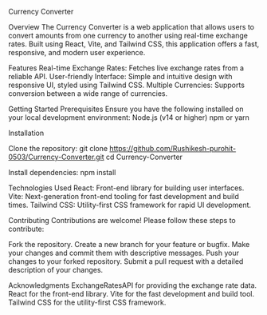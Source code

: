 Currency Converter

Overview
The Currency Converter is a web application that allows users to convert amounts from one currency to another using real-time exchange rates. Built using React, Vite, and Tailwind CSS, this application offers a fast, responsive, and modern user experience.

Features
Real-time Exchange Rates: Fetches live exchange rates from a reliable API.
User-friendly Interface: Simple and intuitive design with responsive UI, styled using Tailwind CSS.
Multiple Currencies: Supports conversion between a wide range of currencies.

Getting Started
Prerequisites
Ensure you have the following installed on your local development environment:
Node.js (v14 or higher)
npm or yarn

Installation

Clone the repository:
git clone https://github.com/Rushikesh-purohit-0503/Currency-Converter.git
cd Currency-Converter

Install dependencies:
npm install

Technologies Used
React: Front-end library for building user interfaces.
Vite: Next-generation front-end tooling for fast development and build times.
Tailwind CSS: Utility-first CSS framework for rapid UI development.

Contributing
Contributions are welcome! Please follow these steps to contribute:

Fork the repository.
Create a new branch for your feature or bugfix.
Make your changes and commit them with descriptive messages.
Push your changes to your forked repository.
Submit a pull request with a detailed description of your changes.

Acknowledgments
ExchangeRatesAPI for providing the exchange rate data.
React for the front-end library.
Vite for the fast development and build tool.
Tailwind CSS for the utility-first CSS framework.
